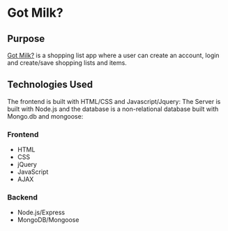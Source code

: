 # Got Milk?

## Purpose
[Got Milk?](https://immense-caverns-78259.herokuapp.com/#) is a shopping list app where a user can create an account, login and create/save shopping lists and items.

## Technologies Used
The frontend is built with HTML/CSS and Javascript/Jquery:
The Server is built with Node.js and the database is a non-relational database built with Mongo.db and mongoose:

### Frontend
- HTML
- CSS
- jQuery
- JavaScript
- AJAX

### Backend
- Node.js/Express
- MongoDB/Mongoose
